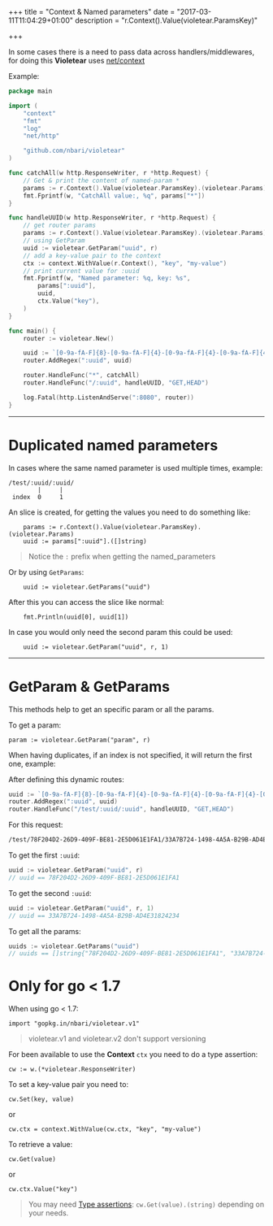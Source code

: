 +++
title = "Context & Named parameters"
date = "2017-03-11T11:04:29+01:00"
description = "r.Context().Value(violetear.ParamsKey)"

+++


In some cases there is a need to pass data across
handlers/middlewares, for doing this **Violetear** uses
[net/context](https://golang.org/pkg/context/)

Example:

```go
package main

import (
    "context"
    "fmt"
    "log"
    "net/http"

    "github.com/nbari/violetear"
)

func catchAll(w http.ResponseWriter, r *http.Request) {
    // Get & print the content of named-param *
    params := r.Context().Value(violetear.ParamsKey).(violetear.Params)
    fmt.Fprintf(w, "CatchAll value:, %q", params["*"])
}

func handleUUID(w http.ResponseWriter, r *http.Request) {
    // get router params
    params := r.Context().Value(violetear.ParamsKey).(violetear.Params)
    // using GetParam
    uuid := violetear.GetParam("uuid", r)
    // add a key-value pair to the context
    ctx := context.WithValue(r.Context(), "key", "my-value")
    // print current value for :uuid
    fmt.Fprintf(w, "Named parameter: %q, key: %s",
        params[":uuid"],
        uuid,
        ctx.Value("key"),
    )
}

func main() {
    router := violetear.New()

    uuid := `[0-9a-fA-F]{8}-[0-9a-fA-F]{4}-[0-9a-fA-F]{4}-[0-9a-fA-F]{4}-[0-9a-fA-F]{12}`
    router.AddRegex(":uuid", uuid)

    router.HandleFunc("*", catchAll)
    router.HandleFunc("/:uuid", handleUUID, "GET,HEAD")

    log.Fatal(http.ListenAndServe(":8080", router))
}
```

---

# Duplicated named parameters

In cases where the same named parameter is used multiple times, example:

    /test/:uuid/:uuid/
            |     |
     index  0     1

An slice is created, for getting the values you need to do something like:

        params := r.Context().Value(violetear.ParamsKey).(violetear.Params)
        uuid := params[":uuid"].([]string)

> Notice the ``:`` prefix when getting the named_parameters

Or by using `GetParams`:

        uuid := violetear.GetParams("uuid")

After this you can access the slice like normal:

        fmt.Println(uuid[0], uuid[1])

In case you would only need the second param this could be used:

        uuid := violetear.GetParam("uuid", r, 1)

---

# GetParam & GetParams

This methods help to get an specific param or all the params.

To get a param:

    param := violetear.GetParam("param", r)

When having duplicates, if an index is not specified, it will return the first one, example:

After defining this dynamic routes:

```go
uuid := `[0-9a-fA-F]{8}-[0-9a-fA-F]{4}-[0-9a-fA-F]{4}-[0-9a-fA-F]{4}-[0-9a-fA-F]{12}`
router.AddRegex(":uuid", uuid)
router.HandleFunc("/test/:uuid/:uuid", handleUUID, "GET,HEAD")
```

For this request:

```html
/test/78F204D2-26D9-409F-BE81-2E5D061E1FA1/33A7B724-1498-4A5A-B29B-AD4E31824234
```

To get the first `:uuid`:

```go
uuid := violetear.GetParam("uuid", r)
// uuid == 78F204D2-26D9-409F-BE81-2E5D061E1FA1
```

To get the second `:uuid`:

```go
uuid := violetear.GetParam("uuid", r, 1)
// uuid == 33A7B724-1498-4A5A-B29B-AD4E31824234
```

To get all the params:

```go
uuids := violetear.GetParams("uuid")
// uuids == []string{"78F204D2-26D9-409F-BE81-2E5D061E1FA1", "33A7B724-1498-4A5A-B29B-AD4E31824234"}
```

# Only for go < 1.7

When using go < 1.7:

	import "gopkg.in/nbari/violetear.v1"

> violetear.v1 and violetear.v2 don't support versioning

For been available to use the **Context** ``ctx`` you need to do a type assertion:

    cw := w.(*violetear.ResponseWriter)

To set a key-value pair you need to:

    cw.Set(key, value)

or

    cw.ctx = context.WithValue(cw.ctx, "key", "my-value")


To retrieve a value:

    cw.Get(value)

or

    cw.ctx.Value("key")

> You may need [Type assertions](https://golang.org/ref/spec#Type_assertions): ``cw.Get(value).(string)`` depending on your needs.
